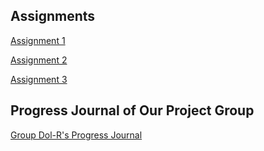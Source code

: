 ## Assignments

[Assignment 1](Untitled.html)


[Assignment 2](HW-2.html)


[Assignment 3](Assignment-3.html)


## Progress Journal of Our Project Group
[Group Dol-R's Progress Journal](https://pjournal.github.io/boun01g-dol-r/)

